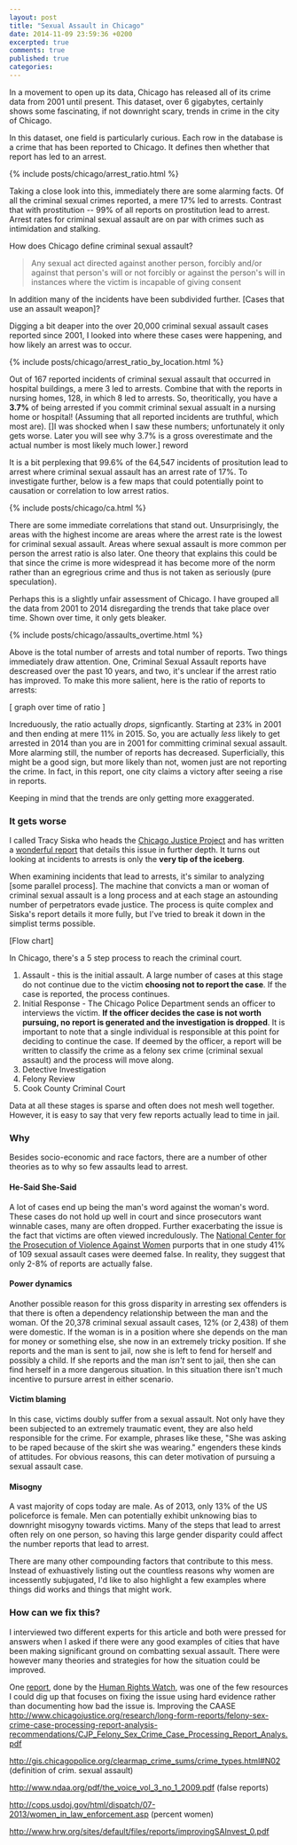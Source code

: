 ```yaml
---
layout: post
title: "Sexual Assault in Chicago"
date: 2014-11-09 23:59:36 +0200
excerpted: true
comments: true
published: true
categories:
---
```


In a movement to open up its data, Chicago has released all of its crime data from 2001 until present. This dataset, over 6 gigabytes, certainly shows some fascinating, if not downright scary, trends in crime in the city of Chicago.

In this dataset, one field is particularly curious. Each row in the database is a crime that has been reported to Chicago. It defines then whether that report has led to an arrest.

{% include posts/chicago/arrest_ratio.html %}

Taking a close look into this, immediately there are some alarming facts. Of all the criminal sexual crimes reported, a mere 17% led to arrests. Contrast that with prostitution -- 99% of all reports on prostitution lead to arrest. Arrest rates for criminal sexual assault are on par with crimes such as intimidation and stalking.

How does Chicago define criminal sexual assault?

> Any sexual act directed against another person, forcibly and/or against that person's will or not forcibly or against the person's will in instances where the victim is incapable of giving consent

In addition many of the incidents have been subdivided further. [Cases that use an assault weapon]?

Digging a bit deaper into the over 20,000 criminal sexual assault cases reported since 2001, I looked into where these cases were happening, and how likely an arrest was to occur.

{% include posts/chicago/arrest_ratio_by_location.html %}

Out of 167 reported incidents of criminal sexual assault that occurred in hospital buildings, a mere 3 led to arrests. Combine that with the reports in nursing homes, 128, in which 8 led to arrests. So, theoritically, you have a __3.7%__ of being arrested if you commit criminal sexual assualt in a nursing home or hospital! (Assuming that all reported incidents are truthful, which most are). []I was shocked when I saw these numbers; unfortunately it only gets worse. Later you will see why 3.7% is a gross overestimate and the actual number is most likely much lower.] reword

It is a bit perplexing that 99.6% of the 64,547 incidents of prositution lead to arrest where criminal sexual assault has an arrest rate of 17%. To investigate further, below is a few maps that could potentially point to causation or correlation to low arrest ratios.

{% include posts/chicago/ca.html %}

There are some immediate correlations that stand out. Unsurprisingly, the areas with the highest income are areas where the arrest rate is the lowest for criminal sexual assault. Areas where sexual assault is more common per person the arrest ratio is also later. One theory that explains this could be that since the crime is more widespread it has become more of the norm rather than an egregrious crime and thus is not taken as seriously (pure speculation).


Perhaps this is a slightly unfair assessment of Chicago. I have grouped all the data from 2001 to 2014 disregarding the trends that take place over time. Shown over time, it only gets bleaker. 

{% include posts/chicago/assaults_overtime.html %}

Above is the total number of arrests and total number of reports. Two things immediately draw attention. One, Criminal Sexual Assault reports have descreased over the past 10 years, and two, it's unclear if the arrest ratio has improved. To make this more salient, here is the ratio of reports to arrests:

[ graph over time of ratio ]

Increduously, the ratio actually _drops_, signficantly. Starting at 23% in 2001 and then ending at mere 11% in 2015. So, you are actually _less_ likely to get arrested in 2014 than you are in 2001 for committing criminal sexual assault. More alarming still, the number of reports has decreased. Superficially, this might be a good sign, but more likely than not, women just are not reporting the crime. In fact, in this report, one city claims a victory after seeing a rise in reports.

Keeping in mind that the trends are only getting more exaggerated.









### It gets worse

I called Tracy Siska who heads the [Chicago Justice Project](http://chicagojustice.org/) and has written a [wonderful report](http://www.chicagojustice.org/research/long-form-reports/felony-sex-crime-case-processing-report-analysis-recommendations/CJP_Felony_Sex_Crime_Case_Processing_Report_Analys.pdf) that details this issue in further depth. It turns out looking at incidents to arrests is only the __very tip of the iceberg__. 

When examining incidents that lead to arrests, it's similar to analyzing [some parallel process]. The machine that convicts a man or woman of criminal sexual assault is a long process and at each stage an astounding number of perpetrators evade justice. The process is quite complex and Siska's report details it more fully, but I've tried to break it down in the simplist terms possible.

[Flow chart]

In Chicago, there's a 5 step process to reach the criminal court.

1. Assault - this is the initial assault. A large number of cases at this stage do not continue due to the victim __choosing not to report the case__. If the case is reported, the process continues.
2. Initial Response - The Chicago Police Department sends an officer to interviews the victim. __If the officer decides the case is not worth pursuing, no report is generated and the investigation is dropped__. It is important to note that a single individual is responsible at this point for deciding to continue the case. If deemed by the officer, a report will be written to classify the crime as a felony sex crime (criminal sexual assault) and the process will move along.
3. Detective Investigation
4. Felony Review
5. Cook County Criminal Court

Data at all these stages is sparse and often does not mesh well together. However, it is easy to say that very few reports actually lead to time in jail.

### Why

Besides socio-economic and race factors, there are a number of other theories as to why so few assaults lead to arrest.

#### He-Said She-Said
A lot of cases end up being the man's word against the woman's word. These cases do not hold up well in court and since prosecutors want winnable cases, many are often dropped. Further exacerbating the issue is the fact that victims are often viewed incredulously. The [National Center for the Prosecution of Violence Against Women](http://www.ndaa.org/pdf/the_voice_vol_3_no_1_2009.pdf) purports that in one study 41% of 109 sexual assault cases were deemed false. In reality, they suggest that only 2-8% of reports are actually false.

#### Power dynamics
Another possible reason for this gross disparity in arresting sex offenders is that there is often a dependency relationship between the man and the woman. Of the 20,378 criminal sexual assault cases, 12% (or 2,438) of them were domestic. If the woman is in a position where she depends on the man for money or something else, she now in an extremely tricky position. If she reports and the man is sent to jail, now she is left to fend for herself and possibly a child. If she reports and the man *isn't* sent to jail, then she can find herself in a more dangerous situation. In this situation there isn't much incentive to pursure arrest in either scenario.

#### Victim blaming
In this case, victims doubly suffer from a sexual assault. Not only have they been subjected to an extremely traumatic event, they are also held responsible for the crime. For example, phrases like these, "She was asking to be raped because of the skirt she was wearing." engenders these kinds of attitudes. For obvious reasons, this can deter motivation of pursuing a sexual assault case.

#### Misogny
A vast majority of cops today are male. As of 2013, only 13% of the US policeforce is female. Men can potentially exhibit unknowing bias to downright misogyny towards victims. Many of the steps that lead to arrest often rely on one person, so having this large gender disparity could affect the number reports that lead to arrest.

There are many other compounding factors that contribute to this mess. Instead of exhuastively listing out the countless reasons why women are incessently subjugated, I'd like to also highlight a few examples where things did works and things that might work.

### How can we fix this?

I interviewed two different experts for this article and both were pressed for answers when I asked if there were any good examples of cities that have been making significant ground on combatting sexual assault. There were however many theories and strategies for how the situation could be improved.

One [report](http://www.hrw.org/sites/default/files/reports/improvingSAInvest_0.pdf), done by the [Human Rights Watch](http://www.hrw.org/), was one of the few resources I could dig up that focuses on fixing the issue using hard evidence rather than documenting how bad the issue is. 
Improving the 
CAASE
http://www.chicagojustice.org/research/long-form-reports/felony-sex-crime-case-processing-report-analysis-recommendations/CJP_Felony_Sex_Crime_Case_Processing_Report_Analys.pdf


http://gis.chicagopolice.org/clearmap_crime_sums/crime_types.html#N02 (definition of crim. sexual assault)

http://www.ndaa.org/pdf/the_voice_vol_3_no_1_2009.pdf (false reports)

http://cops.usdoj.gov/html/dispatch/07-2013/women_in_law_enforcement.asp (percent women)

http://www.hrw.org/sites/default/files/reports/improvingSAInvest_0.pdf
